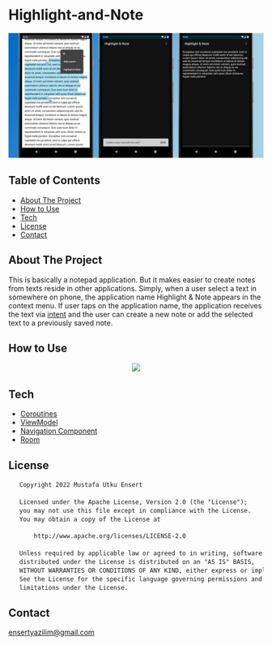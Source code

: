 # Highlight-and-Note

<div align="center">
 <img src="docs/intro.jpg" width="700"/>
</div>


## Table of Contents
* [About The Project](#about-the-project)
* [How to Use](#how-to-use)
* [Tech](#tech)
* [License](#license)
* [Contact](#contact)


## About The Project
This is basically a notepad application. But it makes easier to create notes from texts reside in other applications.
Simply, when a user select a text in somewhere on phone, the application name Highlight & Note appears in the context menu.
If user taps on the application name, the application receives the text via [intent](https://developer.android.com/guide/components/intents-filters) 
and the user can create a new note or add the selected text to a previously saved note.

## How to Use

<div align="center">
 <img src="docs/highlightandnoteintro.gif" width="250"/>
</div>
 

## Tech
* [Coroutines](https://developer.android.com/kotlin/coroutines)
* [ViewModel](https://developer.android.com/jetpack/androidx/releases/lifecycle)
* [Navigation Component](https://developer.android.com/guide/navigation/navigation-getting-started)
* [Room](https://developer.android.com/training/data-storage/room)

## License
```xml
   Copyright 2022 Mustafa Utku Ensert

   Licensed under the Apache License, Version 2.0 (the "License");
   you may not use this file except in compliance with the License.
   You may obtain a copy of the License at

       http://www.apache.org/licenses/LICENSE-2.0

   Unless required by applicable law or agreed to in writing, software
   distributed under the License is distributed on an "AS IS" BASIS,
   WITHOUT WARRANTIES OR CONDITIONS OF ANY KIND, either express or implied.
   See the License for the specific language governing permissions and
   limitations under the License.
```


## Contact
[ensertyazilim@gmail.com](#)
